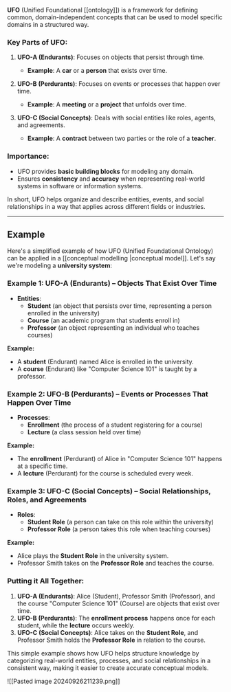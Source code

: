 **UFO** (Unified Foundational [[ontology]]) is a framework for defining common, domain-independent concepts that can be used to model specific domains in a structured way.

### Key Parts of UFO:

1. **UFO-A (Endurants)**: Focuses on objects that persist through time.
    - **Example**: A **car** or a **person** that exists over time.
    
1. **UFO-B (Perdurants)**: Focuses on events or processes that happen over time.
    - **Example**: A **meeting** or a **project** that unfolds over time.

1. **UFO-C (Social Concepts)**: Deals with social entities like roles, agents, and agreements.
    - **Example**: A **contract** between two parties or the role of a **teacher**.

### Importance:

- UFO provides **basic building blocks** for modeling any domain.
- Ensures **consistency** and **accuracy** when representing real-world systems in software or information systems.

In short, UFO helps organize and describe entities, events, and social relationships in a way that applies across different fields or industries.

---
## Example

Here's a simplified example of how UFO (Unified Foundational Ontology) can be applied in a [[conceptual modelling  |conceptual model]]. Let's say we're modeling a **university system**:

### Example 1: **UFO-A (Endurants)** – Objects That Exist Over Time

- **Entities**:
    - **Student** (an object that persists over time, representing a person enrolled in the university)
    - **Course** (an academic program that students enroll in)
    - **Professor** (an object representing an individual who teaches courses)

**Example:**

- A **student** (Endurant) named Alice is enrolled in the university.
- A **course** (Endurant) like "Computer Science 101" is taught by a professor.

### Example 2: **UFO-B (Perdurants)** – Events or Processes That Happen Over Time

- **Processes**:
    - **Enrollment** (the process of a student registering for a course)
    - **Lecture** (a class session held over time)

**Example:**

- The **enrollment** (Perdurant) of Alice in "Computer Science 101" happens at a specific time.
- A **lecture** (Perdurant) for the course is scheduled every week.

### Example 3: **UFO-C (Social Concepts)** – Social Relationships, Roles, and Agreements

- **Roles**:
    - **Student Role** (a person can take on this role within the university)
    - **Professor Role** (a person takes this role when teaching courses)

**Example:**

- Alice plays the **Student Role** in the university system.
- Professor Smith takes on the **Professor Role** and teaches the course.

### Putting it All Together:

1. **UFO-A (Endurants)**: Alice (Student), Professor Smith (Professor), and the course "Computer Science 101" (Course) are objects that exist over time.
2. **UFO-B (Perdurants)**: The **enrollment process** happens once for each student, while the **lecture** occurs weekly.
3. **UFO-C (Social Concepts)**: Alice takes on the **Student Role**, and Professor Smith holds the **Professor Role** in relation to the course.

This simple example shows how UFO helps structure knowledge by categorizing real-world entities, processes, and social relationships in a consistent way, making it easier to create accurate conceptual models.

![[Pasted image 20240926211239.png]]